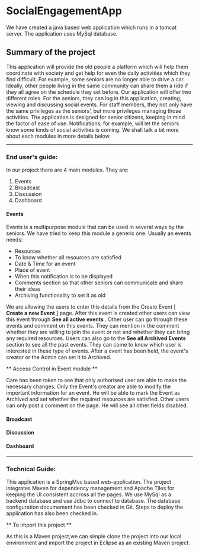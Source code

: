 # SocialEngagementApp

We have created a java based web application which runs in a tomcat server. The 
application uses MySql database.

## Summary of the project
This application will provide the old people a platform which will help them 
coordinate with society and get help for even the daily activities which they 
find difficult. For example, some seniors are no longer able to drive a car. 
Ideally, other people living in the same community can share them a ride if they
all agree on the schedule they set before. 
Our application will offer two different roles. For the seniors, they can log in
this application, creating, viewing and discussing social events. For staff 
members, they not only have the same privileges as the seniors’, but more 
privileges managing those activities. 
The application is designed for senior citizens, keeping in mind the factor of 
ease of use. Notifications, for example, will let the seniors know some kinds of
social activities is coming.
We shall talk a bit more about each modules in more details below.

--------------------------------------
### End user's guide:
In our project there are 4 main modules. They are:
1. Events
2. Broadcast
3. Discussion
4. Dashboard

#### Events
Events is a multipurpose module that can be used in several ways by the seniors. 
We have tried to keep this module a generic one. Usually an events needs:
- Resources
- To know whether all resources are satisfied
- Date & Time for an event
- Place of event
- When this notification is to be displayed 
- Comments section so that other seniors can communicate and share their ideas
- Archiving functionality to set it as old

We are allowing the users to enter this details from the Create Event [ **Create a
new Event** ] 
page. After this event is created other users can view this event through **See 
all active events** . Other user can go through these events and comment on this 
events. They can mention in the comment whether they are willing to join the event or not
and whether they can bring any required resources.
Users can also go to the **See all Archived Events** section to see all the past events.
They can come to know which user is interested in these type of events.
After a event has been held, the event's creator or the Admin can set it to Archived.

** Access Control in Event module **

Care has been taken to see that only authorised user are able to make the necessary changes.
Only the Event's creator are able to modify the important information for an event. He will 
be able to mark the Event as Archived and set whether the required resources are satisfied.
Other users can only post a comment on the page. He will see all other fields disabled.

#### Broadcast

#### Discussion

#### Dashboard

--------------------------------------

### Technical Guide:

This application is a SpringMvc based web-application. The project integrates 
Maven for dependency management and Apache Tiles for keeping the UI
consistent accross all the pages.
We use MySql as a backend database and use Jdbc to connect to database.
The database configuration documement has been checked in Git. 
Steps to deploy the application has also been checked in.

** To import this project **

As this is a Maven project,we can simple clone the project into our local 
environment and import the project in Eclipse as an existing Maven project.



